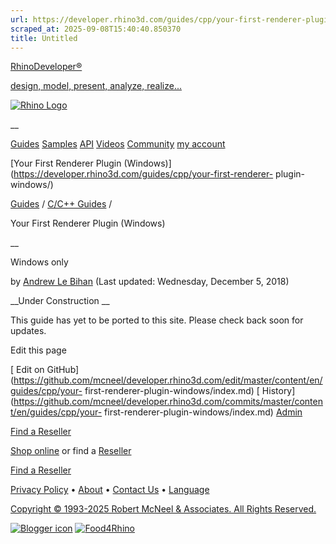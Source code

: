 ```yaml
---
url: https://developer.rhino3d.com/guides/cpp/your-first-renderer-plugin-windows/
scraped_at: 2025-09-08T15:40:40.850370
title: Untitled
---
```


[RhinoDeveloper®](/)

[design, model, present, analyze, realize...](/)

[![Rhino Logo](https://developer.rhino3d.com/images/rhinodevlogo.png)](/)

__

[Guides](https://developer.rhino3d.com/guides)
[Samples](https://developer.rhino3d.com/samples)
[API](https://developer.rhino3d.com/api)
[Videos](https://developer.rhino3d.com/videos)
[Community](https://discourse.mcneel.com/c/rhino-developer) [my account
](https://www.rhino3d.com/my-account/ "Manage your account, licenses, and
teams")

[Your First Renderer Plugin
(Windows)](https://developer.rhino3d.com/guides/cpp/your-first-renderer-
plugin-windows/)

[Guides](https://developer.rhino3d.com/en/guides/) / [C/C++
Guides](https://developer.rhino3d.com/en/guides/cpp/) /

Your First Renderer Plugin (Windows)

__

Windows only

by [Andrew Le Bihan](https://discourse.mcneel.com/u/andy/) (Last updated:
Wednesday, December 5, 2018)

__Under Construction __

This guide has yet to be ported to this site. Please check back soon for
updates.

Edit this page

[ Edit on
GitHub](https://github.com/mcneel/developer.rhino3d.com/edit/master/content/en/guides/cpp/your-
first-renderer-plugin-windows/index.md) [
History](https://github.com/mcneel/developer.rhino3d.com/commits/master/content/en/guides/cpp/your-
first-renderer-plugin-windows/index.md) [
Admin](https://developer.rhino3d.com/admin)

[Find a Reseller](https://www.rhino3d.com/sales)

[Shop online](https://www.rhino3d.com/store) or find a
[Reseller](https://www.rhino3d.com/sales)

[Find a Reseller](https://www.rhino3d.com/sales)

[Privacy Policy](https://www.rhino3d.com/privacy) •
[About](https://www.rhino3d.com/mcneel/about) • [Contact
Us](https://www.rhino3d.com/mcneel/contact) • [
Language](https://www.rhino3d.com/language "Change to a different region or
language")

[Copyright © 1993-2025 Robert McNeel & Associates. All Rights
Reserved.](https://www.rhino3d.com/mcneel/about)

[](https://www.facebook.com/McNeelRhinoceros/)
[](https://twitter.com/bobmcneel) [](https://www.linkedin.com/groups/75313/)
[](https://www.youtube.com/user/RhinoGuide/videos) [](https://vimeo.com/rhino)
[![Blogger
icon](https://developer.rhino3d.com/images/blogger.svg)](http://blog.rhino3d.com/)
[![Food4Rhino](https://developer.rhino3d.com/images/f4r_icon_01.svg)](https://www.food4rhino.com)

